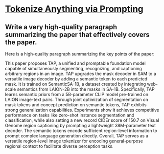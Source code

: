 # [Tokenize Anything via Prompting](https://arxiv.org/abs/2312.09128)

## Write a very high-quality paragraph summarizing the paper that effectively covers the paper.

 Here is a high-quality paragraph summarizing the key points of the paper:

This paper proposes TAP, a unified and promptable foundation model capable of simultaneously segmenting, recognizing, and captioning arbitrary regions in an image. TAP upgrades the mask decoder in SAM to a versatile image decoder by adding a semantic token to each predicted mask. It is trained on SemanticSA-1B, a dataset created by integrating web-scale semantics from LAION-2B into the masks in SA-1B. Specifically, TAP learns semantic priors from a 5B-parameter CLIP model pre-trained on LAION image-text pairs. Through joint optimization of segmentation on mask tokens and concept prediction on semantic tokens, TAP exhibits strong generalization capabilities. Experiments show it achieves competitive performance on tasks like zero-shot instance segmentation and classification, while also setting a new record CIDEr score of 150.7 on Visual Genome region captioning by prompting a lightweight 38M-parameter text decoder. The semantic tokens encode sufficient region-level information to prompt complex language generation directly. Overall, TAP serves as a versatile region-level image tokenizer for encoding general-purpose regional context to facilitate diverse perception tasks.
